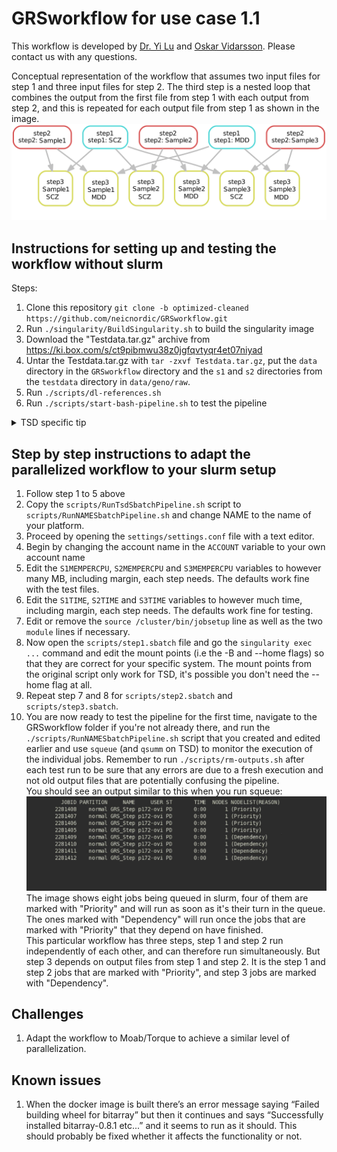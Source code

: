 # GRSworkflow for use case 1.1
This workflow is developed by [Dr. Yi Lu](mailto:lu.yi@ki.se) and [Oskar Vidarsson](mailto:oskar.vidarsson@uib.no). Please contact us with any questions.

Conceptual representation of the workflow that assumes two input files for step 1 and three input files for step 2. The third step is a nested loop that combines the output from the first file from step 1 with each output from step 2, and this is repeated for each output file from step 1 as shown in the image.
![Image of workflow](.GRSworkflowDAG.png)


## Instructions for setting up and testing the workflow without slurm  
Steps:  
1. Clone this repository `git clone -b optimized-cleaned https://github.com/neicnordic/GRSworkflow.git`  
2. Run `./singularity/BuildSingularity.sh` to build the singularity image  
3. Download the "Testdata.tar.gz" archive from https://ki.box.com/s/ct9pibmwu38z0jgfqvtyqr4et07niyad  
4. Untar the Testdata.tar.gz with `tar -zxvf Testdata.tar.gz`, put the `data` directory in the `GRSworkflow` directory and the `s1` and `s2` directories from the `testdata` directory in `data/geno/raw`.  
5. Run `./scripts/dl-references.sh`  
6. Run `./scripts/start-bash-pipeline.sh` to test the pipeline  

<details><summary>TSD specific tip</summary>
<p>
On TSD you can easily set the workflow up with the `copy-workflow.sh` script. It lets you copy the workflow from the shared disk to a directory of your choice, and it also automatically sets up test data so you can verify that the workflow runs before you use actual production data.

Simply run `/tsd/shared/bioinformatics/workflows/GRSworkflow/scripts/copy-workflow.sh -d /path/to/where/you/want/to/place/the/workflow -t` to both copy the workflow directory as well as automatically put toy data and references in place. The `-t` flag is optional and does not require any arguments.
</p>
</details>

## Step by step instructions to adapt the parallelized workflow to your slurm setup  
1. Follow step 1 to 5 above  
2. Copy the `scripts/RunTsdSbatchPipeline.sh` script to `scripts/RunNAMESbatchPipeline.sh` and change NAME to the name of your platform.  
3. Proceed by opening the `settings/settings.conf` file with a text editor.  
4. Begin by changing the account name in the `ACCOUNT` variable to your own account name  
5. Edit the `S1MEMPERCPU`, `S2MEMPERCPU` and `S3MEMPERCPU` variables to however many MB, including margin, each step needs. The defaults work fine with the test files.  
6. Edit the `S1TIME`, `S2TIME` and `S3TIME` variables to however much time, including margin, each step needs. The defaults work fine for testing.  
7. Edit or remove the `source /cluster/bin/jobsetup` line as well as the two `module` lines if necessary.  
8. Now open the `scripts/step1.sbatch` file and go the `singularity exec ...` command and edit the mount points (i.e the -B and --home flags) so that they are correct for your specific system. The mount points from the original script only work for TSD, it's possible you don't need the --home flag at all.  
9. Repeat step 7 and 8 for `scripts/step2.sbatch` and `scripts/step3.sbatch`.  
10. You are now ready to test the pipeline for the first time, navigate to the GRSworkflow folder if you're not already there, and run the `./scripts/RunNAMESbatchPipeline.sh` script that you created and edited earlier and use `squeue` (and `qsumm` on TSD) to monitor the execution of the individual jobs. Remember to run `./scripts/rm-outputs.sh` after each test run to be sure that any errors are due to a fresh execution and not old output files that are potentially confusing the pipeline.  
You should see an output similar to this when you run squeue:  
![Image of squeue cli output](.squeue.png)
The image shows eight jobs being queued in slurm, four of them are marked with "Priority" and will run as soon as it's their turn in the queue. The ones marked with "Dependency" will run once the jobs that are marked with "Priority" that they depend on have finished.  
This particular workflow has three steps, step 1 and step 2 run independently of each other, and can therefore run simultaneously. But step 3 depends on output files from step 1 and step 2. It is the step 1 and step 2 jobs that are marked with "Priority", and step 3 jobs are marked with "Dependency".  

## Challenges
1. Adapt the workflow to Moab/Torque to achieve a similar level of parallelization.

## Known issues
1. When the docker image is built there’s an error message saying “Failed building wheel for bitarray” but then it continues and says “Successfully installed bitarray-0.8.1 etc...” and it seems to run as it should. This should probably be fixed whether it affects the functionality or not.
